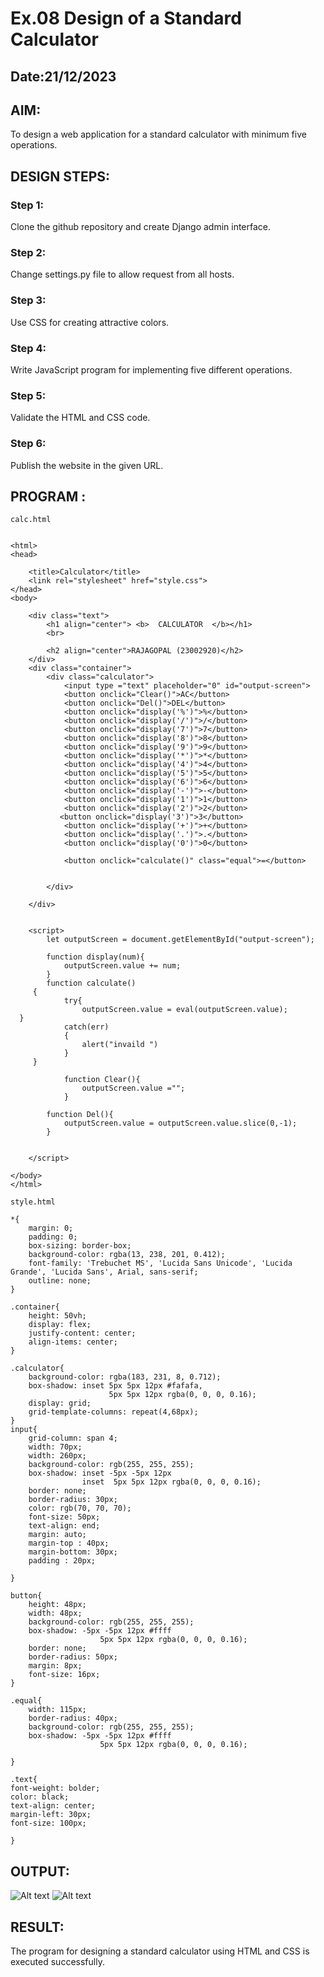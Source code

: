 # Ex.08 Design of a Standard Calculator
## Date:21/12/2023

## AIM:
To design a web application for a standard calculator with minimum five operations.

## DESIGN STEPS:

### Step 1:
Clone the github repository and create Django admin interface.

### Step 2:
Change settings.py file to allow request from all hosts.

### Step 3:
Use CSS for creating attractive colors.

### Step 4:
Write JavaScript program for implementing five different operations.

### Step 5:
Validate the HTML and CSS code.

### Step 6:
Publish the website in the given URL.

## PROGRAM :
```
calc.html


<html>
<head>

    <title>Calculator</title>
    <link rel="stylesheet" href="style.css">
</head>
<body>

    <div class="text"> 
        <h1 align="center"> <b>  CALCULATOR  </b></h1>
        <br>
       
        <h2 align="center">RAJAGOPAL (23002920)</h2>
    </div>
    <div class="container"> 
        <div class="calculator">
            <input type ="text" placeholder="0" id="output-screen">
            <button onclick="Clear()">AC</button>
            <button onclick="Del()">DEL</button>
            <button onclick="display('%')">%</button>
            <button onclick="display('/')">/</button>
            <button onclick="display('7')">7</button>
            <button onclick="display('8')">8</button>
            <button onclick="display('9')">9</button>
            <button onclick="display('*')">*</button>
            <button onclick="display('4')">4</button>
            <button onclick="display('5')">5</button>
            <button onclick="display('6')">6</button>
            <button onclick="display('-')">-</button>
            <button onclick="display('1')">1</button>
            <button onclick="display('2')">2</button>
           <button onclick="display('3')">3</button>
            <button onclick="display('+')">+</button>
            <button onclick="display('.')">.</button>
            <button onclick="display('0')">0</button>

            <button onclick="calculate()" class="equal">=</button>


        </div>

    </div>
   

    <script>
        let outputScreen = document.getElementById("output-screen");

        function display(num){
            outputScreen.value += num;
        }
        function calculate()
     {
            try{
                outputScreen.value = eval(outputScreen.value);
  }
            catch(err)
            {
                alert("invaild ")
            }
     }
        
            function Clear(){
                outputScreen.value ="";
            }
        
        function Del(){
            outputScreen.value = outputScreen.value.slice(0,-1);
        }
    
        
    </script>
    
</body>
</html>

style.html

*{
    margin: 0;
    padding: 0;
    box-sizing: border-box;
    background-color: rgba(13, 238, 201, 0.412);
    font-family: 'Trebuchet MS', 'Lucida Sans Unicode', 'Lucida Grande', 'Lucida Sans', Arial, sans-serif;
    outline: none;
}

.container{
    height: 50vh;
    display: flex;
    justify-content: center;
    align-items: center;
}

.calculator{
    background-color: rgba(183, 231, 8, 0.712);
    box-shadow: inset 5px 5px 12px #fafafa,
                      5px 5px 12px rgba(0, 0, 0, 0.16);
    display: grid;
    grid-template-columns: repeat(4,68px);
}
input{
    grid-column: span 4;
    width: 70px;
    width: 260px;
    background-color: rgb(255, 255, 255);
    box-shadow: inset -5px -5px 12px
                inset  5px 5px 12px rgba(0, 0, 0, 0.16);
    border: none;
    border-radius: 30px;
    color: rgb(70, 70, 70);
    font-size: 50px;
    text-align: end;
    margin: auto;
    margin-top : 40px;
    margin-bottom: 30px;
    padding : 20px;

}

button{
    height: 48px;
    width: 48px;
    background-color: rgb(255, 255, 255);
    box-shadow: -5px -5px 12px #ffff
                    5px 5px 12px rgba(0, 0, 0, 0.16);
    border: none;
    border-radius: 50px;
    margin: 8px;
    font-size: 16px;
}

.equal{
    width: 115px;
    border-radius: 40px;
    background-color: rgb(255, 255, 255);
    box-shadow: -5px -5px 12px #ffff
                    5px 5px 12px rgba(0, 0, 0, 0.16);

}

.text{ 
font-weight: bolder;
color: black;
text-align: center;
margin-left: 30px;
font-size: 100px;
 
}
```

## OUTPUT:
![Alt text](<Screenshot (60).png>)
![Alt text](<Screenshot (61).png>)
## RESULT:
The program for designing a standard calculator using HTML and CSS is executed successfully.
